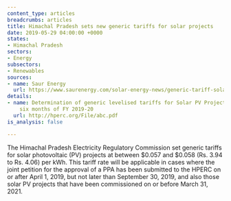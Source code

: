 ```yaml
---
content_type: articles
breadcrumbs: articles
title: Himachal Pradesh sets new generic tariffs for solar projects
date: 2019-05-29 04:00:00 +0000
states:
- Himachal Pradesh
sectors:
- Energy
subsectors:
- Renewables
sources:
- name: Saur Energy
  url: https://www.saurenergy.com/solar-energy-news/generic-tariff-solar-projects-himachal-pradesh
details:
- name: Determination of generic levelised tariffs for Solar PV Projects for first
    six months of FY 2019-20
  url: http://hperc.org/File/abc.pdf
is_analysis: false

---
```

The Himachal Pradesh Electricity Regulatory Commission set generic tariffs for solar photovoltaic (PV) projects at between $0.057 and $0.058 (Rs. 3.94 to Rs. 4.06) per kWh. This tariff rate will be applicable in cases where the joint petition for the approval of a PPA has been submitted to the HPERC on or after April 1, 2019, but not later than September 30, 2019, and also those solar PV projects that have been commissioned on or before March 31, 2021.